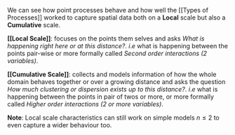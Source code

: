 
We can see how point processes behave and how well the [[Types of Processes]] worked to capture spatial data both on a **Local** scale but also a **Cumulative** scale. 

**[[Local Scale]]**: focuses on the points them selves and asks *What is happening right here or at this distance?*.
$i.e$ what is happening between the points pair-wise or more formally called *Second order interactions (2 variables)*.


**[[Cumulative Scale]]**: collects and models information of how the whole domain behaves together or over a growing distance and asks the question *How much clustering or dispersion exists up to this distance?*.
$i.e$ what is happening between the points in pair of twos or more, or more formally called *Higher order interactions (2 or more variables)*.


**Note**: Local scale characteristics can still work on simple models $n\leq 2$ to even capture a wider behaviour too.



